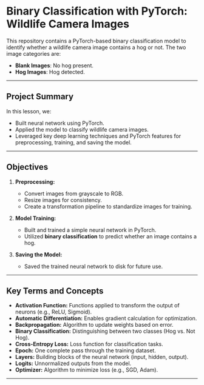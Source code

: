# Binary Classification with PyTorch: Wildlife Camera Images

This repository contains a PyTorch-based binary classification model to identify whether a wildlife camera image contains a hog or not. The two image categories are:
- **Blank Images**: No hog present.
- **Hog Images**: Hog detected.

---

## **Project Summary**
In this lesson, we:
- Built neural network using PyTorch.
- Applied the model to classify wildlife camera images.
- Leveraged key deep learning techniques and PyTorch features for preprocessing, training, and saving the model.

---

## **Objectives**
1. **Preprocessing:**
   - Convert images from grayscale to RGB.
   - Resize images for consistency.
   - Create a transformation pipeline to standardize images for training.
   
2. **Model Training:**
   - Built and trained a simple neural network in PyTorch.
   - Utilized **binary classification** to predict whether an image contains a hog.

3. **Saving the Model:**
   - Saved the trained neural network to disk for future use.

---

## **Key Terms and Concepts**
- **Activation Function:** Functions applied to transform the output of neurons (e.g., ReLU, Sigmoid).
- **Automatic Differentiation:** Enables gradient calculation for optimization.
- **Backpropagation:** Algorithm to update weights based on error.
- **Binary Classification:** Distinguishing between two classes (Hog vs. Not Hog).
- **Cross-Entropy Loss:** Loss function for classification tasks.
- **Epoch:** One complete pass through the training dataset.
- **Layers:** Building blocks of the neural network (input, hidden, output).
- **Logits:** Unnormalized outputs from the model.
- **Optimizer:** Algorithm to minimize loss (e.g., SGD, Adam).

---

